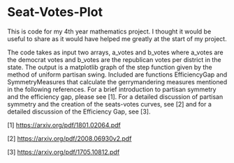 # Seat-Votes-Plot
This is code for my 4th year mathematics project. I thought it would be useful to share as it would have helped me greatly at the start of my project.

The code takes as input two arrays, a_votes and b_votes where a_votes are the democrat votes and b_votes are the republican votes per district in the state. The output
is a matplotlib graph of the step function given by the method of uniform partisan swing. Included are functions EfficiencyGap and SymmetryMeasures that calculate the gerrymandering measures mentioned in the following references. For a brief introduction to partisan symmetry and the efficiency gap, please see [1]. For 
a detailed discussion of partisan symmetry and the creation of the seats-votes curves, see [2] and for a detailed discussion of the Efficiency Gap, see [3].

[1] https://arxiv.org/pdf/1801.02064.pdf

[2] https://arxiv.org/pdf/2008.06930v2.pdf

[3] https://arxiv.org/pdf/1705.10812.pdf

